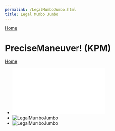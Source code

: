 ```yaml
---
permalink: /LegalMumboJumbo.html
title: Legal Mumbo Jumbo
---
```


<!--
LegalMumboJumbo.md v1.0.2.0
PreciseManeuver! (KPM)
created: 01 Feb 2022
updated: 01 Feb 2022
-->

[Home](https://zer0kerbal.github.io/PreciseManeuver)

<script src="https://kit.fontawesome.com/0ea5493613.js" crossorigin="anonymous"></script>
<i class="fa fa-gear fa-spin fa-2x" style="color: firebrick"></i>

# PreciseManeuver! (KPM)

[Home](/index.md)

* ![LegalMumboJumbo](/LegalMumboJumbo/License.html)
* ![LegalMumboJumbo](/LegalMumboJumbo/FORUM-01.png)
* ![LegalMumboJumbo](/LegalMumboJumbo/FORUM-02.png)

<!-- this file CC BY-NC-ND 3.0 Unported by zer0Kerbal -->
